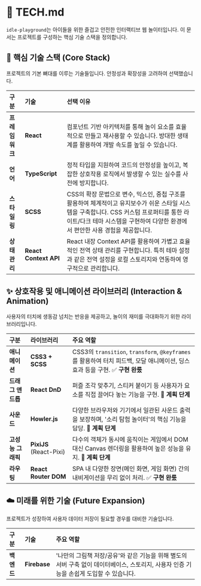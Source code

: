 # 🎨 TECH.md

`idle-playground`는 아이들을 위한 즐겁고 안전한 인터랙티브 웹 놀이터입니다. 이 문서는 프로젝트를 구성하는 핵심 기술 스택을 정의합니다.

## 🚀 **핵심 기술 스택 (Core Stack)**

프로젝트의 기본 뼈대를 이루는 기술들입니다. 안정성과 확장성을 고려하여 선택했습니다.

| 구분 | 기술 | 선택 이유 |
| :--- | :--- | :--- |
| **프레임워크** | **React** | 컴포넌트 기반 아키텍처를 통해 놀이 요소를 효율적으로 만들고 재사용할 수 있습니다. 방대한 생태계를 활용하여 개발 속도를 높일 수 있습니다. |
| **언어** | **TypeScript** | 정적 타입을 지원하여 코드의 안정성을 높이고, 복잡한 상호작용 로직에서 발생할 수 있는 실수를 사전에 방지합니다. |
| **스타일링** | **SCSS** | CSS의 확장 문법으로 변수, 믹스인, 중첩 구조를 활용하여 체계적이고 유지보수가 쉬운 스타일 시스템을 구축합니다. CSS 커스텀 프로퍼티를 통한 라이트/다크 테마 시스템을 구현하여 다양한 환경에서 편안한 사용 경험을 제공합니다. |
| **상태 관리** | **React Context API** | React 내장 Context API를 활용하여 가볍고 효율적인 전역 상태 관리를 구현합니다. 특히 테마 설정과 같은 전역 설정을 로컬 스토리지와 연동하여 영구적으로 관리합니다. |

## ✨ **상호작용 및 애니메이션 라이브러리 (Interaction & Animation)**

사용자의 터치에 생동감 넘치는 반응을 제공하고, 놀이의 재미를 극대화하기 위한 라이브러리입니다.

| 구분 | 라이브러리 | 주요 역할 |
| :--- | :--- | :--- |
| **애니메이션** | **CSS3 + SCSS** | CSS3의 `transition`, `transform`, `@keyframes`를 활용하여 터치 피드백, 모달 애니메이션, 딩스 효과 등을 구현. ✅ **구현 완룼** |
| **드래그 앤 드롭** | **React DnD** | 퍼즐 조각 맞추기, 스티커 붙이기 등 사용자가 요소를 직접 끌어다 놓는 기능을 구현. 🚧 **계획 단계** |
| **사운드** | **Howler.js** | 다양한 브라우저와 기기에서 일관된 사운드 출력을 보장하며, '소리 탐험 놀이터'의 핵심 기능을 담당. 🚧 **계획 단계** |
| **고성능 그래픽** | **PixiJS** (React-Pixi) | 다수의 객체가 동시에 움직이는 게임에서 DOM 대신 Canvas 렌더링을 활용하여 높은 성능을 유지. 🚧 **계획 단계** |
| **라우팅** | **React Router DOM** | SPA 내 다양한 장면(메인 화면, 게임 화면) 간의 내비게이션을 무리 없이 처리. ✅ **구현 완룼** |

## ☁️ **미래를 위한 기술 (Future Expansion)**

프로젝트가 성장하여 사용자 데이터 저장이 필요할 경우를 대비한 기술입니다.

| 구분 | 기술 | 주요 역할 |
| :--- | :--- | :--- |
| **백엔드** | **Firebase** | '나만의 그림책 저장/공유'와 같은 기능을 위해 별도의 서버 구축 없이 데이터베이스, 스토리지, 사용자 인증 기능을 손쉽게 도입할 수 있습니다. |
